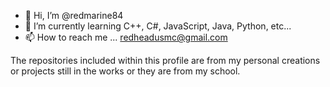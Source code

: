 - 👋 Hi, I’m @redmarine84
- 🌱 I’m currently learning C++, C#, JavaScript, Java, Python, etc...
- 📫 How to reach me ... redheadusmc@gmail.com


The repositories included within this profile are from my personal creations or projects still in the works or they are from my school.


